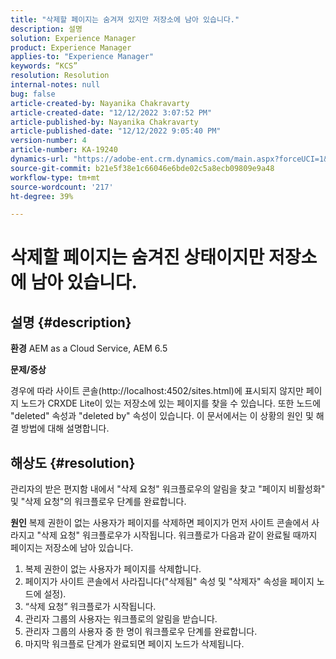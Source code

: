 ```yaml
---
title: "삭제할 페이지는 숨겨져 있지만 저장소에 남아 있습니다."
description: 설명
solution: Experience Manager
product: Experience Manager
applies-to: "Experience Manager"
keywords: “KCS”
resolution: Resolution
internal-notes: null
bug: false
article-created-by: Nayanika Chakravarty
article-created-date: "12/12/2022 3:07:52 PM"
article-published-by: Nayanika Chakravarty
article-published-date: "12/12/2022 9:05:40 PM"
version-number: 4
article-number: KA-19240
dynamics-url: "https://adobe-ent.crm.dynamics.com/main.aspx?forceUCI=1&pagetype=entityrecord&etn=knowledgearticle&id=d5ff3abc-2e7a-ed11-81ac-6045bd006b25"
source-git-commit: b21e5f38e1c66046e6bde02c5a8ecb09809e9a48
workflow-type: tm+mt
source-wordcount: '217'
ht-degree: 39%

---
```


# 삭제할 페이지는 숨겨진 상태이지만 저장소에 남아 있습니다.

## 설명 {#description}


<b>환경</b>
AEM as a Cloud Service, AEM 6.5

<b>문제/증상</b>

경우에 따라 사이트 콘솔(http://localhost:4502/sites.html)에 표시되지 않지만 페이지 노드가 CRXDE Lite이 있는 저장소에 있는 페이지를 찾을 수 있습니다. 또한 노드에 &quot;deleted&quot; 속성과 &quot;deleted by&quot; 속성이 있습니다. 이 문서에서는 이 상황의 원인 및 해결 방법에 대해 설명합니다.


## 해상도 {#resolution}


관리자의 받은 편지함 내에서 &quot;삭제 요청&quot; 워크플로우의 알림을 찾고 &quot;페이지 비활성화&quot; 및 &quot;삭제 요청&quot;의 워크플로우 단계를 완료합니다.

<b>원인</b>
복제 권한이 없는 사용자가 페이지를 삭제하면 페이지가 먼저 사이트 콘솔에서 사라지고 &quot;삭제 요청&quot; 워크플로우가 시작됩니다. 워크플로가 다음과 같이 완료될 때까지 페이지는 저장소에 남아 있습니다.
1. 복제 권한이 없는 사용자가 페이지를 삭제합니다.
2. 페이지가 사이트 콘솔에서 사라집니다(&quot;삭제됨&quot; 속성 및 &quot;삭제자&quot; 속성을 페이지 노드에 설정).
3. “삭제 요청” 워크플로가 시작됩니다.
4. 관리자 그룹의 사용자는 워크플로의 알림을 받습니다.
5. 관리자 그룹의 사용자 중 한 명이 워크플로우 단계를 완료합니다.
6. 마지막 워크플로 단계가 완료되면 페이지 노드가 삭제됩니다.
